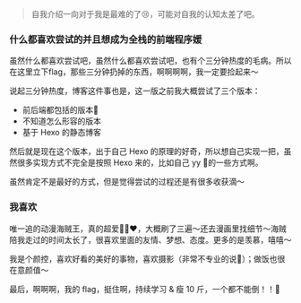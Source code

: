 > 自我介绍一向对于我是最难的了😢，可能对自我的认知太差了吧。

### 什么都喜欢尝试的并且想成为全栈的前端程序媛

虽然什么都喜欢尝试吧，虽然什么都喜欢尝试吧，也有个三分钟热度的毛病。所以在这里立下flag，那些三分钟扔掉的东西，啊啊啊啊，我一定要捡起来～

说起三分钟热度，博客这件事也是，这一版之前我大概尝试了三个版本：

- 前后端都包括的版本🤪
- 不知道怎么形容的版本
- 基于 Hexo 的静态博客

然后就是现在这个版本，出于自己 Hexo 的原理的好奇，所以想自己实现一把，虽然很多实现方式不完全是按照 Hexo 来的，比如自己 yy 🤔的一些方式啊。

虽然肯定不是最好的方式，但是觉得尝试的过程还是有很多收获滴～

### 我喜欢

唯一追的动漫海贼王，真的超爱💛🧡❤️，大概刷了三遍～还去漫画里找细节～海贼陪我走过的时间太长了，很喜欢里面的友情、梦想、态度。更多的是羡慕，嘻嘻～

我是个颜控，喜欢好看的美好的事物，喜欢摄影（非常不专业的说🤪）；做饭也很在意颜值～

最后，啊啊啊，我的 flag，挺住啊，持续学习 & 瘦 10 斤，一个都不能倒！！💃